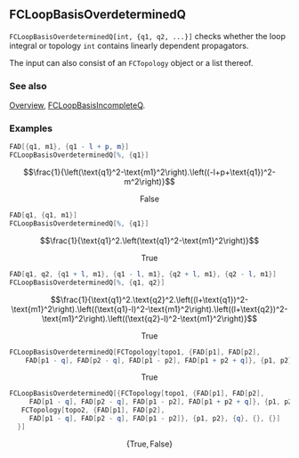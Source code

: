 ## FCLoopBasisOverdeterminedQ

`FCLoopBasisOverdeterminedQ[int, {q1, q2, ...}]` checks whether the loop integral or topology `int` contains linearly dependent propagators.

The input can also consist of an `FCTopology` object or a list thereof.

### See also

[Overview](Extra/FeynCalc.md), [FCLoopBasisIncompleteQ](FCLoopBasisIncompleteQ.md).

### Examples

```mathematica
FAD[{q1, m1}, {q1 - l + p, m}]
FCLoopBasisOverdeterminedQ[%, {q1}]
```

$$\frac{1}{\left(\text{q1}^2-\text{m1}^2\right).\left((-l+p+\text{q1})^2-m^2\right)}$$

$$\text{False}$$

```mathematica
FAD[q1, {q1, m1}]
FCLoopBasisOverdeterminedQ[%, {q1}]
```

$$\frac{1}{\text{q1}^2.\left(\text{q1}^2-\text{m1}^2\right)}$$

$$\text{True}$$

```mathematica
FAD[q1, q2, {q1 + l, m1}, {q1 - l, m1}, {q2 + l, m1}, {q2 - l, m1}]
FCLoopBasisOverdeterminedQ[%, {q1, q2}]
```

$$\frac{1}{\text{q1}^2.\text{q2}^2.\left((l+\text{q1})^2-\text{m1}^2\right).\left((\text{q1}-l)^2-\text{m1}^2\right).\left((l+\text{q2})^2-\text{m1}^2\right).\left((\text{q2}-l)^2-\text{m1}^2\right)}$$

$$\text{True}$$

```mathematica
FCLoopBasisOverdeterminedQ[FCTopology[topo1, {FAD[p1], FAD[p2], 
    FAD[p1 - q], FAD[p2 - q], FAD[p1 - p2], FAD[p1 + p2 + q]}, {p1, p2}, {q}, {}, {}]]
```

$$\text{True}$$

```mathematica
FCLoopBasisOverdeterminedQ[{FCTopology[topo1, {FAD[p1], FAD[p2], 
     FAD[p1 - q], FAD[p2 - q], FAD[p1 - p2], FAD[p1 + p2 + q]}, {p1, p2}, {q}, {}, {}], 
   FCTopology[topo2, {FAD[p1], FAD[p2], 
     FAD[p1 - q], FAD[p2 - q], FAD[p1 - p2]}, {p1, p2}, {q}, {}, {}] 
  }]
```

$$\{\text{True},\text{False}\}$$
